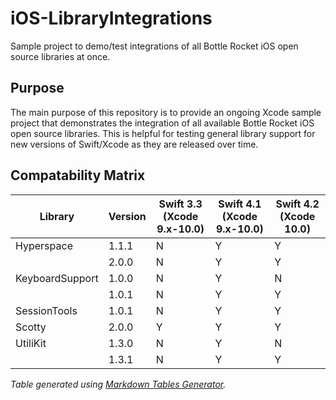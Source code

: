 # iOS-LibraryIntegrations
Sample project to demo/test integrations of all Bottle Rocket iOS open source libraries at once.

## Purpose
The main purpose of this repository is to provide an ongoing Xcode sample project that demonstrates the integration of all available Bottle Rocket iOS open source libraries. This is helpful for testing general library support for new versions of Swift/Xcode as they are released over time.

## Compatability Matrix
| Library         | Version | Swift 3.3 (Xcode 9.x-10.0) | Swift 4.1 (Xcode 9.x-10.0) | Swift 4.2 (Xcode 10.0) |
|-----------------|---------|----------------------------|----------------------------|------------------------|
| Hyperspace      | 1.1.1   | N                          | Y                          | Y                      |
|                 | 2.0.0   | N                          | Y                          | Y                      |
| KeyboardSupport | 1.0.0   | N                          | Y                          | N                      |
|                 | 1.0.1   | N                          | Y                          | Y                      |
| SessionTools    | 1.0.1   | N                          | Y                          | Y                      |
| Scotty          | 2.0.0   | Y                          | Y                          | Y                      |
| UtiliKit        | 1.3.0   | N                          | Y                          | N                      |
|                 | 1.3.1   | N                          | Y                          | Y                      |

_Table generated using [Markdown Tables Generator](https://www.tablesgenerator.com/markdown_tables)._ 
